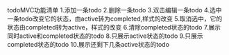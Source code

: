 todoMVC功能清单
1.添加一条todo
2.删除一条todo
3.双击编辑一条todo
4.选中一条todo改变它的状态，由active转为completed,样式的改变
5.取消选中，它的状态由completed转为active，样式的改变
6.清除completed状态的todo
7.展示同时active和completed状态的todo
8.只展示active状态的todo
9.只展示completed状态的todo
10.展示还剩下几条active状态的todo